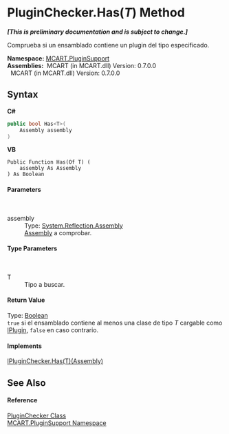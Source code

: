 # PluginChecker.Has(*T*) Method 
 _**\[This is preliminary documentation and is subject to change.\]**_

Comprueba si un ensamblado contiene un plugin del tipo especificado.

**Namespace:**&nbsp;<a href="4abc7841-aae2-1ecc-94fa-a3d251746bda">MCART.PluginSupport</a><br />**Assemblies:**&nbsp;&nbsp;MCART (in MCART.dll) Version: 0.7.0.0<br />&nbsp;&nbsp;MCART (in MCART.dll) Version: 0.7.0.0<br />

## Syntax

**C#**<br />
``` C#
public bool Has<T>(
	Assembly assembly
)

```

**VB**<br />
``` VB
Public Function Has(Of T) ( 
	assembly As Assembly
) As Boolean
```


#### Parameters
&nbsp;<dl><dt>assembly</dt><dd>Type: <a href="http://msdn2.microsoft.com/es-es/library/xbe1wdx9" target="_blank">System.Reflection.Assembly</a><br /><a href="http://msdn2.microsoft.com/es-es/library/xbe1wdx9" target="_blank">Assembly</a> a comprobar.</dd></dl>

#### Type Parameters
&nbsp;<dl><dt>T</dt><dd>Tipo a buscar.</dd></dl>

#### Return Value
Type: <a href="http://msdn2.microsoft.com/es-es/library/a28wyd50" target="_blank">Boolean</a><br />`true` si el ensamblado contiene al menos una clase de tipo *T* cargable como <a href="4ee0e2a7-cfcb-eb2f-49cb-5ac7500b7e3d">IPlugin</a>, `false` en caso contrario.

#### Implements
<a href="4f40529f-3b5c-c06d-d34c-dde09a0390dc">IPluginChecker.Has(T)(Assembly)</a><br />

## See Also


#### Reference
<a href="794b2e36-6529-a9a5-224c-0e12df6faa96">PluginChecker Class</a><br /><a href="4abc7841-aae2-1ecc-94fa-a3d251746bda">MCART.PluginSupport Namespace</a><br />